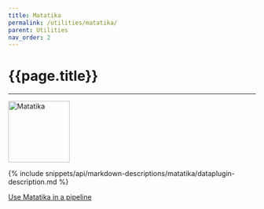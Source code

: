 ```yaml
---
title: Matatika
permalink: /utilities/matatika/
parent: Utilities
nav_order: 2
---
```


# {{page.title}}

---

<img src="{{site.baseurl}}/assets/utility_images/matatika.png" width="125" alt="Matatika">

{% include snippets/api/markdown-descriptions/matatika/dataplugin-description.md %}

[Use Matatika in a pipeline]({{site.baseurl}}/tutorials/data/creating-pipelines/)
